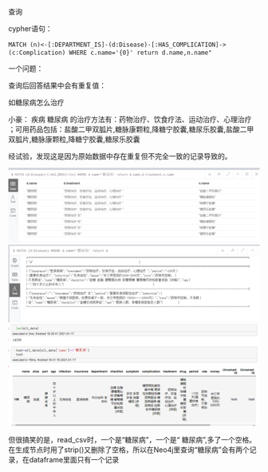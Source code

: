 查询

cypher语句：

```
MATCH (n)<-[:DEPARTMENT_IS]-(d:Disease)-[:HAS_COMPLICATION]->(c:Complication) WHERE c.name='{0}' return d.name,n.name"
```

一个问题：

查询后回答结果中会有重复值：

如糖尿病怎么治疗

小豪： 疾病 糖尿病 的治疗方法有：药物治疗、饮食疗法、运动治疗、心理治疗 ；可用药品包括：盐酸二甲双胍片,糖脉康颗粒,降糖宁胶囊,糖尿乐胶囊,盐酸二甲双胍片,糖脉康颗粒,降糖宁胶囊,糖尿乐胶囊

经试验，发现这是因为原始数据中存在重复但不完全一致的记录导致的。

![1](.\pic\1.png)![2](.\pic\2.png)![3](.\pic\3.png)



但很搞笑的是，read_csv时，一个是“糖尿病”，一个是“ 糖尿病”,多了一个空格。在生成节点时用了strip()又删除了空格，所以在Neo4j里查询“糖尿病”会有两个记录，在dataframe里面只有一个记录
